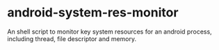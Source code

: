 # android-system-res-monitor
An shell script to monitor key system resources for an android process, including thread, file descriptor and memory.
